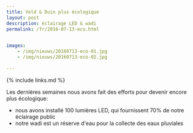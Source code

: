 ```yaml
---
title: Veld & Duin plus écologique
layout: post
description: éclairage LED & wadi
permalink: /fr/2016-07-13-eco.html

    
images: 
    - /img/nieuws/20160713-eco-01.jpg
    - /img/nieuws/20160713-eco-02.jpg
    
---
```


{% include links.md %}

Les dernières semaines nous avons fait des efforts pour devenir encore plus écologique:
- nous avons installé 100 lumières LED, qui fournissent 70% de notre éclairage public
- notre wadi est un réserve d'eau pour la collecte des eaux pluviales


